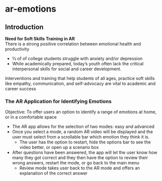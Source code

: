 # ar-emotions

## Introduction ##


**Need for Soft Skills Training in AR**  
There is a strong positive correlation between emotional health and productivity
- ⅓ of of college students struggle with anxiety and/or depression  
- While academically prepared, today’s youth often lack the critical interpersonal skills for social and career development.

Interventions and training that help students of all ages, practice soft skills like empathy, communication, and self-advocacy are vital to academic and career success

### The AR Application for Identifying Emotions ###  
Objective: To offer users an option to identify a range of emotions at home, or in a comfortable space  
* The AR app allows for the selection of two modes: easy and advanced
* Once you select a mode, a random AR video will be displayed and the user must select from a scrollable bar which emotion they think it is.
  * The user has the option to restart, hide the options bar to see the video better, or open up a scenario box
* After questions have been answered, the app will let the user know how many they got correct and they then have the option to review their wrong answers, restart the mode, or go back to the main menu
  * Review mode takes user back to the AR mode and offers an explanation of the correct answer
